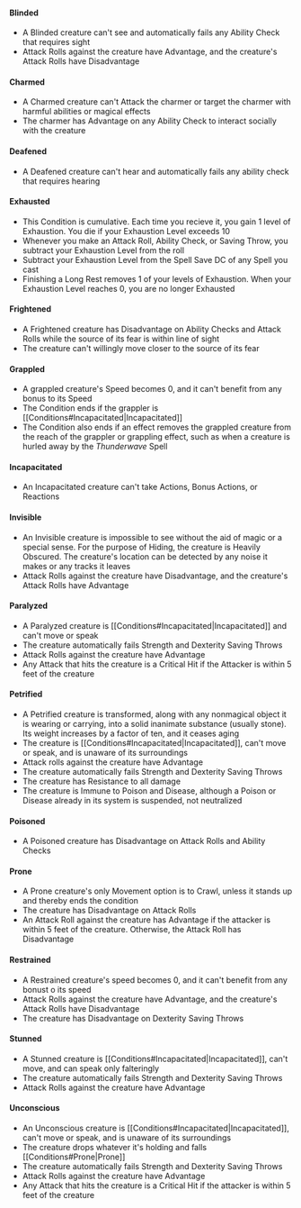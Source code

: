 #### Blinded
- A Blinded creature can't see and automatically fails any Ability Check that requires sight
- Attack Rolls against the creature have Advantage, and the creature's Attack Rolls have Disadvantage

#### Charmed
- A Charmed creature can't Attack the charmer or target the charmer with harmful abilities or magical effects
- The charmer has Advantage on any Ability Check to interact socially with the creature

#### Deafened
- A Deafened creature can't hear and automatically fails any ability check that requires hearing

#### Exhausted
- This Condition is cumulative. Each time you recieve it, you gain 1 level of Exhaustion. You die if your Exhaustion Level exceeds 10
- Whenever you make an Attack Roll, Ability Check, or Saving Throw, you subtract your Exhaustion Level from the roll
- Subtract your Exhaustion Level from the Spell Save DC of any Spell you cast
- Finishing a Long Rest removes 1 of your levels of Exhaustion. When your Exhaustion Level reaches 0, you are no longer Exhausted

#### Frightened
- A Frightened creature has Disadvantage on Ability Checks and Attack Rolls while the source of its fear is within line of sight
- The creature can't willingly move closer to the source of its fear

#### Grappled
- A grappled creature's Speed becomes 0, and it can't benefit from any bonus to its Speed
- The Condition ends if the grappler is [[Conditions#Incapacitated|Incapacitated]]
- The Condition also ends if an effect removes the grappled creature from the reach of the grappler or grappling effect, such as when a creature is hurled away by the *Thunderwave* Spell

#### Incapacitated
- An Incapacitated creature can't take Actions, Bonus Actions, or Reactions

#### Invisible
- An Invisible creature is impossible to see without the aid of magic or a special sense. For the purpose of Hiding, the creature is Heavily Obscured. The creature's location can be detected by any noise it makes or any tracks it leaves
- Attack Rolls against the creature have Disadvantage, and the creature's Attack Rolls have Advantage

#### Paralyzed
- A Paralyzed creature is [[Conditions#Incapacitated|Incapacitated]] and can't move or speak
- The creature automatically fails Strength and Dexterity Saving Throws
- Attack Rolls against the creature have Advantage
- Any Attack that hits the creature is a Critical Hit if the Attacker is within 5 feet of the creature

#### Petrified
- A Petrified creature is transformed, along with any nonmagical object it is wearing or carrying, into a solid inanimate substance (usually stone). Its weight increases by a factor of ten, and it ceases aging
- The creature is [[Conditions#Incapacitated|Incapacitated]], can't move or speak, and is unaware of its surroundings
- Attack rolls against the creature have Advantage
- The creature automatically fails Strength and Dexterity Saving Throws
- The creature has Resistance to all damage
- The creature is Immune to Poison and Disease, although a Poison or Disease already in its system is suspended, not neutralized

#### Poisoned
- A Poisoned creature has Disadvantage on Attack Rolls and Ability Checks

#### Prone
- A Prone creature's only Movement option is to Crawl, unless it stands up and thereby ends the condition
- The creature has Disadvantage on Attack Rolls
- An Attack Roll against the creature has Advantage if the attacker is within 5 feet of the creature. Otherwise, the Attack Roll has Disadvantage

#### Restrained
- A Restrained creature's speed becomes 0, and it can't benefit from any bonust o its speed
- Attack Rolls against the creature have Advantage, and the creature's Attack Rolls have Disadvantage
- The creature has Disadvantage on Dexterity Saving Throws

#### Stunned
- A Stunned creature is [[Conditions#Incapacitated|Incapacitated]], can't move, and can speak only falteringly
- The creature automatically fails Strength and Dexterity Saving Throws
- Attack Rolls against the creature have Advantage

#### Unconscious
- An Unconscious creature is [[Conditions#Incapacitated|Incapacitated]], can't move or speak, and is unaware of its surroundings
- The creature drops whatever it's holding and falls [[Conditions#Prone|Prone]]
- The creature automatically fails Strength and Dexterity Saving Throws
- Attack Rolls against the creature have Advantage
- Any Attack that hits the creature is a Critical Hit if the attacker is within 5 feet of the creature
